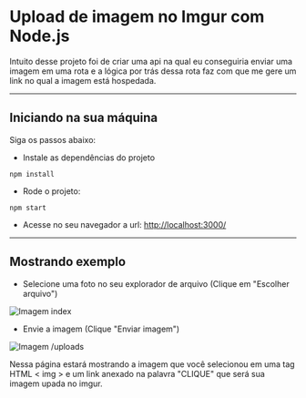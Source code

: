# Upload de imagem no Imgur com Node.js

Intuito desse projeto foi de criar uma api na qual eu conseguiria enviar uma imagem em uma rota e a lógica por trás dessa rota faz com que me gere um link no qual a imagem está hospedada.

---
## Iniciando na sua máquina
Siga os passos abaixo:
- Instale as dependências do projeto
```
npm install
```

- Rode o projeto:
```
npm start
```

- Acesse no seu navegador a url:
<http://localhost:3000/>
---
## Mostrando exemplo
- Selecione uma foto no seu explorador de arquivo (Clique em "Escolher arquivo")

![Imagem index](https://i.imgur.com/ravX8CY.png)

- Envie a imagem (Clique "Enviar imagem")

![Imagem /uploads](https://i.imgur.com/SyFSxND.png)

Nessa página estará mostrando a imagem que você selecionou em uma tag HTML < img > e um link anexado na palavra "CLIQUE" que será sua imagem upada no imgur.
